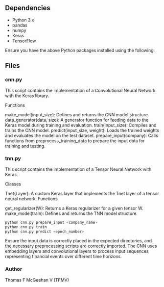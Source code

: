 ## Dependencies

- Python 3.x
- pandas
- numpy
- Keras
- TensorFlow

Ensure you have the above Python packages installed using the following:

## Files

### cnn.py

This script contains the implementation of a Convolutional Neural Network with the Keras library.

Functions

make_model(input_size): Defines and returns the CNN model structure.
data_generator(data, size): A generator function for feeding data to the Keras model during training and evaluation.
train(input_size): Compiles and trains the CNN model.
predict(input_size, weight): Loads the trained weights and evaluates the model on the test dataset.
prepare_input(company): Calls functions from preprocess_training_data to prepare the input data for training and testing.

### tnn.py

This script contains the implementation of a Tensor Neural Network with Keras.

Classes

Tnet(Layer): A custom Keras layer that implements the Tnet layer of a tensor neural network.
Functions

get_regularizer(W): Returns a Keras regularizer for a given tensor W.
make_model(train): Defines and returns the TNN model structure.

``` bash
python cnn.py prepare_input <company_name>
python cnn.py train
python cnn.py predict <epoch_number>
```

Ensure the input data is correctly placed in the expected directories, and the necessary preprocessing scripts are correctly imported.
The CNN uses embedding layers and convolutional layers to process input sequences representing financial events over different time horizons.

### Author

Thomas F McGeehan V (TFMV)
